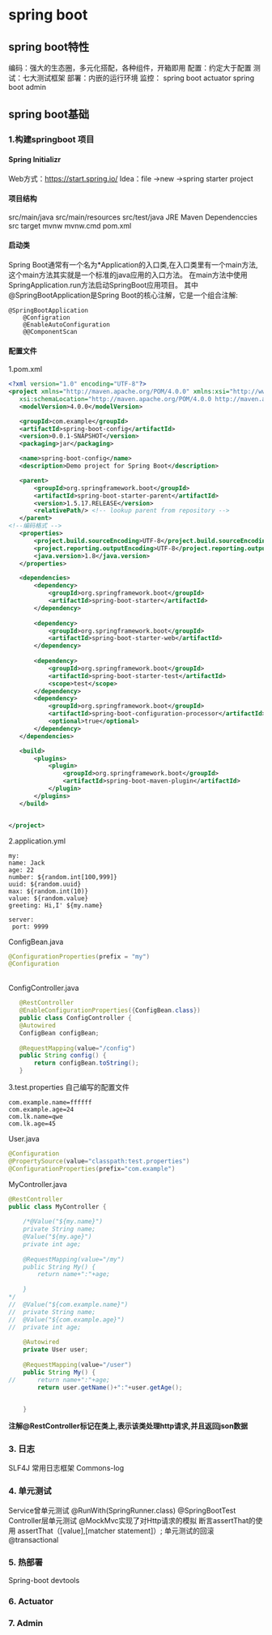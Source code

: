 # spring boot
## spring boot特性
编码：强大的生态圈，多元化搭配，各种组件，开箱即用
配置：约定大于配置
测试：七大测试框架
部署：内嵌的运行环境
监控：
		spring boot actuator
		spring boot admin
## spring boot基础
### 1.构建springboot 项目
#### Spring Initializr
Web方式：https://start.spring.io/
Idea：file ->new ->spring starter project
#### 项目结构
src/main/java
src/main/resources
src/test/java
JRE
Maven Dependenccies
src
target
mvnw
mvnw.cmd
pom.xml
#### 启动类
Spring Boot通常有一个名为*Application的入口类,在入口类里有一个main方法,这个main方法其实就是一个标准的java应用的入口方法。
在main方法中使用SpringApplication.run方法启动SpringBoot应用项目。
其中@SpringBootApplication是Spring Boot的核心注解，它是一个组合注解:

	@SpringBootApplication
		@Configration
		@EnableAutoConfiguration
		@@ComponentScan

 #### 配置文件
 1.pom.xml
 ```xml
 <?xml version="1.0" encoding="UTF-8"?>
<project xmlns="http://maven.apache.org/POM/4.0.0" xmlns:xsi="http://www.w3.org/2001/XMLSchema-instance"
	xsi:schemaLocation="http://maven.apache.org/POM/4.0.0 http://maven.apache.org/xsd/maven-4.0.0.xsd">
	<modelVersion>4.0.0</modelVersion>

	<groupId>com.example</groupId>
	<artifactId>spring-boot-config</artifactId>
	<version>0.0.1-SNAPSHOT</version>
	<packaging>jar</packaging>

	<name>spring-boot-config</name>
	<description>Demo project for Spring Boot</description>

	<parent>
		<groupId>org.springframework.boot</groupId>
		<artifactId>spring-boot-starter-parent</artifactId>
		<version>1.5.17.RELEASE</version>
		<relativePath/> <!-- lookup parent from repository -->
	</parent>
<!--编码格式 -->
	<properties>
		<project.build.sourceEncoding>UTF-8</project.build.sourceEncoding>
		<project.reporting.outputEncoding>UTF-8</project.reporting.outputEncoding>
		<java.version>1.8</java.version>
	</properties>

	<dependencies>
		<dependency>
			<groupId>org.springframework.boot</groupId>
			<artifactId>spring-boot-starter</artifactId>
		</dependency>
		
		<dependency>
			<groupId>org.springframework.boot</groupId>
			<artifactId>spring-boot-starter-web</artifactId>
		</dependency>
		
		<dependency>
			<groupId>org.springframework.boot</groupId>
			<artifactId>spring-boot-starter-test</artifactId>
			<scope>test</scope>
		</dependency>
		<dependency>
			<groupId>org.springframework.boot</groupId>
			<artifactId>spring-boot-configuration-processor</artifactId>
			<optional>true</optional>
		</dependency>
	</dependencies>

	<build>
		<plugins>
			<plugin>
				<groupId>org.springframework.boot</groupId>
				<artifactId>spring-boot-maven-plugin</artifactId>
			</plugin>
		</plugins>
	</build>


</project>

 ```
 2.application.yml
 ```properties
 my:
 name: Jack
 age: 22
 number: ${random.int[100,999]}
 uuid: ${random.uuid}
 max: ${random.int(10)}
 value: ${random.value}
 greeting: Hi,I' ${my.name}
   
server:
  port: 9999
 ```
 ConfigBean.java

 	

```java
@ConfigurationProperties(prefix = "my")
@Configuration
```


​    
 ConfigController.java

 ```java
 	@RestController 
	@EnableConfigurationProperties({ConfigBean.class})
	public class ConfigController {
	@Autowired
	ConfigBean configBean;
	
	@RequestMapping(value="/config")
	public String config() {
		return configBean.toString();
	}
 ```

3.test.properties
自己编写的配置文件
```properties
com.example.name=ffffff
com.example.age=24
com.lk.name=qwe
com.lk.age=45
```
User.java
```	java
@Configuration
@PropertySource(value="classpath:test.properties")
@ConfigurationProperties(prefix="com.example")
```
MyController.java
```java
@RestController
public class MyController {
	
	/*@Value("${my.name}")
	private String name;
	@Value("${my.age}")
	private int age;
	
	@RequestMapping(value="/my")
	public String My() {
		return name+":"+age;
		
	}
*/
//	@Value("${com.example.name}")
//	private String name;
//	@Value("${com.example.age}")
//	private int age;
	
	@Autowired
	private User user;
	
	@RequestMapping(value="/user")
	public String My() {
//		return name+":"+age;
		return user.getName()+":"+user.getAge();
		

	}
```
**注解@RestController标记在类上,表示该类处理http请求,并且返回json数据**

### 3.	日志

SLF4J
常用日志框架
	Commons-log
### 4.	单元测试
Service曾单元测试
	@RunWith(SpringRunner.class)
	@SpringBootTest
Controller层单元测试
	@MockMvc实现了对Http请求的模拟
断言assertThat的使用
	assertThat（[value],[matcher statement]）;
	单元测试的回滚
		@transactional
### 5.	热部署
Spring-boot devtools
​	

### 6.	Actuator
### 7.	Admin
